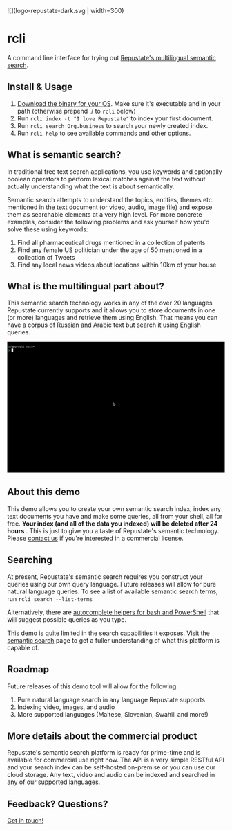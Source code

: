 ![](logo-repustate-dark.svg | width=300)

# rcli

A command line interface for trying out [Repustate's multilingual semantic search](https://www.repustate.com/semantic-search/). 

## Install & Usage

1. [Download the binary for your OS](https://github.com/repustate/rcli/releases/). Make sure it's executable and in your path (otherwise prepend ./ to `rcli` below)
2. Run `rcli index -t "I love Repustate"` to index your first document.
3. Run `rcli search Org.business` to search your newly created index.
4. Run `rcli help` to see available commands and other options.

## What is semantic search?

In traditional free text search applications, you use keywords and optionally
boolean operators to perform lexical matches against the text without actually
understanding what the text is about semantically. 

Semantic search attempts to understand the topics, entities, themes etc.
mentioned in the text document (or video, audio, image file) and expose them as
searchable elements at a very high level. For more concrete examples, consider
the following problems and ask yourself how you'd solve these using keywords:

1. Find all pharmaceutical drugs mentioned in a collection of patents
2. Find any female US politician under the age of 50 mentioned in a collection of Tweets
3. Find any local news videos about locations within 10km of your house

## What is the multilingual part about?

This semantic search technology works in any of the over 20 languages Repustate
currently supports and it allows you to store documents in one (or more)
languages and retrieve them using English. That means you can have a corpus of
Russian and Arabic text but search it using English queries.

![](rcli.gif)

## About this demo

This demo allows you to create your own semantic search index, index any text
documents you have and make some queries, all from your shell, all for free.
**Your index (and all of the data you indexed) will be deleted after 24 hours**
. This is just to give you a taste of Repustate's semantic technology. Please
[contact us](https://www.repustate.com/contact/) if you're interested in a
commercial license.

## Searching

At present, Repustate's semantic search requires you construct your queries
using our own query language. Future releases will allow for pure natural
language queries. To see a list of available semantic search terms, run `rcli search --list-terms`

Alternatively, there are [autocomplete helpers for bash and PowerShell](completions/) that will
suggest possible queries as you type.

This demo is quite limited in the search capabilities it exposes. Visit the
[semantic search](https://www.repustate.com/semantic-search/) page to get a
fuller understanding of what this platform is capable of.

## Roadmap

Future releases of this demo tool will allow for the following:

1. Pure natural language search in any language Repustate supports
2. Indexing video, images, and audio
3. More supported languages (Maltese, Slovenian, Swahili and more!)

## More details about the commercial product

Repustate's semantic search platform is ready for prime-time and is available
for commercial use right now. The API is a very simple RESTful API and your
search index can be self-hosted on-premise or you can use our cloud storage.
Any text, video and audio can be indexed and searched in any of our supported
languages.

## Feedback? Questions?

[Get in touch!](https://www.repustate.com) 
